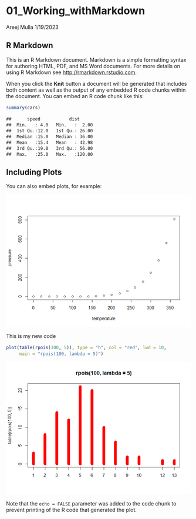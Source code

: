 01_Working_withMarkdown
================
Areej Mulla
1/19/2023

## R Markdown

This is an R Markdown document. Markdown is a simple formatting syntax
for authoring HTML, PDF, and MS Word documents. For more details on
using R Markdown see <http://rmarkdown.rstudio.com>.

When you click the **Knit** button a document will be generated that
includes both content as well as the output of any embedded R code
chunks within the document. You can embed an R code chunk like this:

``` r
summary(cars)
```

    ##      speed           dist       
    ##  Min.   : 4.0   Min.   :  2.00  
    ##  1st Qu.:12.0   1st Qu.: 26.00  
    ##  Median :15.0   Median : 36.00  
    ##  Mean   :15.4   Mean   : 42.98  
    ##  3rd Qu.:19.0   3rd Qu.: 56.00  
    ##  Max.   :25.0   Max.   :120.00

## Including Plots

You can also embed plots, for example:

![](02_first_markdown_files/figure-gfm/pressure-1.png)<!-- -->

This is my new code

``` r
plot(table(rpois(100, 5)), type = "h", col = "red", lwd = 10,
     main = "rpois(100, lambda = 5)")
```

![](02_first_markdown_files/figure-gfm/unnamed-chunk-1-1.png)<!-- -->

Note that the `echo = FALSE` parameter was added to the code chunk to
prevent printing of the R code that generated the plot.
